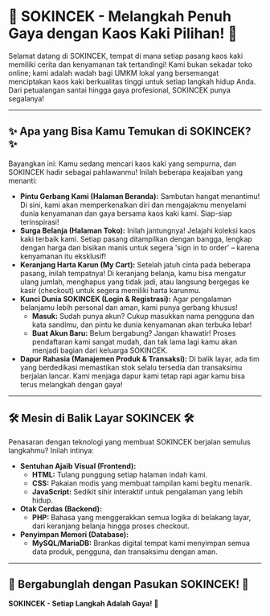 # 👟 SOKINCEK - Melangkah Penuh Gaya dengan Kaos Kaki Pilihan! 🚀

Selamat datang di SOKINCEK, tempat di mana setiap pasang kaos kaki memiliki cerita dan kenyamanan tak tertandingi! Kami bukan sekadar toko online; kami adalah wadah bagi UMKM lokal yang bersemangat menciptakan kaos kaki berkualitas tinggi untuk setiap langkah hidup Anda. Dari petualangan santai hingga gaya profesional, SOKINCEK punya segalanya!

---

## ✨ Apa yang Bisa Kamu Temukan di SOKINCEK? ✨

Bayangkan ini: Kamu sedang mencari kaos kaki yang sempurna, dan SOKINCEK hadir sebagai pahlawanmu! Inilah beberapa keajaiban yang menanti:

* **Pintu Gerbang Kami (Halaman Beranda):** Sambutan hangat menantimu! Di sini, kami akan memperkenalkan diri dan mengajakmu menyelami dunia kenyamanan dan gaya bersama kaos kaki kami. Siap-siap terinspirasi!
* **Surga Belanja (Halaman Toko):** Inilah jantungnya! Jelajahi koleksi kaos kaki terbaik kami. Setiap pasang ditampilkan dengan bangga, lengkap dengan harga dan bisikan manis untuk segera 'sign in to order' – karena kenyamanan itu eksklusif!
* **Keranjang Harta Karun (My Cart):** Setelah jatuh cinta pada beberapa pasang, inilah tempatnya! Di keranjang belanja, kamu bisa mengatur ulang jumlah, menghapus yang tidak jadi, atau langsung bergegas ke kasir (checkout) untuk segera memiliki harta karunmu.
* **Kunci Dunia SOKINCEK (Login & Registrasi):** Agar pengalaman belanjamu lebih personal dan aman, kami punya gerbang khusus!
    * **Masuk:** Sudah punya akun? Cukup masukkan nama pengguna dan kata sandimu, dan pintu ke dunia kenyamanan akan terbuka lebar!
    * **Buat Akun Baru:** Belum bergabung? Jangan khawatir! Proses pendaftaran kami sangat mudah, dan tak lama lagi kamu akan menjadi bagian dari keluarga SOKINCEK.
* **Dapur Rahasia (Manajemen Produk & Transaksi):** Di balik layar, ada tim yang berdedikasi memastikan stok selalu tersedia dan transaksimu berjalan lancar. Kami menjaga dapur kami tetap rapi agar kamu bisa terus melangkah dengan gaya!

---

## 🛠️ Mesin di Balik Layar SOKINCEK 🛠️

Penasaran dengan teknologi yang membuat SOKINCEK berjalan semulus langkahmu? Inilah intinya:

* **Sentuhan Ajaib Visual (Frontend):**
    * **HTML:** Tulang punggung setiap halaman indah kami.
    * **CSS:** Pakaian modis yang membuat tampilan kami begitu menarik.
    * **JavaScript:** Sedikit sihir interaktif untuk pengalaman yang lebih hidup.
* **Otak Cerdas (Backend):**
    * **PHP:** Bahasa yang menggerakkan semua logika di belakang layar, dari keranjang belanja hingga proses checkout.
* **Penyimpan Memori (Database):**
    * **MySQL/MariaDB:** Brankas digital tempat kami menyimpan semua data produk, pengguna, dan transaksimu dengan aman.


---

## 🤝 Bergabunglah dengan Pasukan SOKINCEK! 🤝



**SOKINCEK - Setiap Langkah Adalah Gaya!** 🌟
